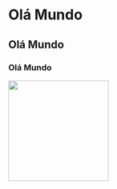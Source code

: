 # Olá Mundo
## Olá Mundo
### Olá Mundo
<img width="200px" height="200px" src="https://github.com/Mariane050319/text-workshop/assets/146947318/a6520028-6cc0-444f-9a7a-e9a75b046133">
